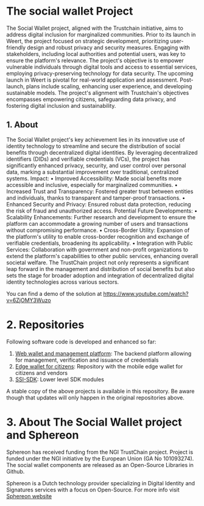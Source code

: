 # The social wallet Project

The Social Wallet project, aligned with the Trustchain initiative, aims to address digital inclusion for marginalized communities. Prior to its launch
in Weert, the project focused on strategic development, prioritizing user-friendly design and robust privacy and security measures.
Engaging with stakeholders, including local authorities and potential users, was key to ensure the platform's relevance.
The project's objective is to empower vulnerable individuals through digital tools and access to essential services, employing privacy-preserving
technology for data security.
The upcoming launch in Weert is pivotal for real-world application and assessment. Post-launch, plans include scaling, enhancing user experience, and
developing sustainable models.
The project's alignment with Trustchain's objectives encompasses empowering citizens, safeguarding data privacy, and fostering digital inclusion and
sustainability.

## 1. About

The Social Wallet project's key achievement lies in its innovative use of identity technology to streamline and secure the distribution of social
benefits through decentralized digital identities.
By leveraging decentralized identifiers (DIDs) and verifiable credentials (VCs), the project has significantly enhanced privacy, security, and user
control over personal data, marking a substantial improvement over traditional, centralized systems.
Impact:
• Improved Accessibility: Made social benefits more accessible and inclusive, especially for marginalized communities.
• Increased Trust and Transparency: Fostered greater trust between entities and individuals, thanks to transparent and tamper-proof transactions.
• Enhanced Security and Privacy: Ensured robust data protection, reducing the risk of fraud and unauthorized access.
Potential Future Developments:
• Scalability Enhancements: Further research and development to ensure the platform can accommodate a growing number of users and transactions without
compromising performance.
• Cross-Border Utility: Expansion of the platform's utility to enable cross-border recognition and exchange of verifiable credentials, broadening its
applicability.
• Integration with Public Services: Collaboration with government and non-profit organizations to extend the platform's capabilities to other public
services, enhancing overall societal welfare.
The TrustChain project not only represents a significant leap forward in the management and distribution of social benefits but also sets the stage
for broader adoption and integration of decentralized digital identity technologies across various sectors.

You can find a demo of the solution at https://www.youtube.com/watch?v=6ZjOMY3Wuzo

# 2. Repositories

Following software code is developed and enhanced so far:

1. [Web wallet and management platform](https://github.com/Sphereon-Opensource/web-wallet): The backend platform allowing for management, verification and issuance of credentials
2. [Edge wallet for citizens](https://github.com/Sphereon-Opensource/mobile-wallet): Repository with the mobile edge wallet for citizens and vendors
3. [SSI-SDK](https://github.com/Sphereon-Opensource/SSI-SDK): Lower level SDK modules

A stable copy of the above projects is available in this repository. Be aware though that updates will only happen in the original repositories above.

# 3. About The Social Wallet project and Sphereon

Sphereon has received funding from the NGI TrustChain project. Project is funded under the NGI initiative by the European Union (GA No
101093274). The social wallet components are released as an Open-Source Libraries in Github.

Sphereon is a Dutch technology provider specializing in Digital Identity and Signatures services with a focus on Open-Source. 
For more info visit [Sphereon website](https://sphereon.com)
